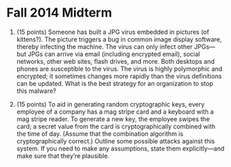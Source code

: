 # Fall 2014 Midterm

1. (15 points) Someone has built a JPG virus embedded in pictures (of kittens?). The picture triggers
a bug in common image display software, thereby infecting the machine. The virus can only infect
other JPGs—but JPGs can arrive via email (including encrypted email), social networks, other web
sites, flash drives, and more. Both desktops and phones are susceptible to the virus. The virus is
highly polymorphic and encrypted; it sometimes changes more rapidly than the virus definitions can be
updated.
What is the best strategy for an organization to stop this malware?

2. (15 points) To aid in generating random cryptographic keys, every employee of a company has a mag
stripe card and a keyboard with a mag stripe reader. To generate a new key, the employee swipes the
card; a secret value from the card is cryptographically combined with the time of day. (Assume that the
combination algorithm is cryptographically correct.) Outline some possible attacks against this system.
If you need to make any assumptions, state them explicitly—and make sure that they’re plausible.
